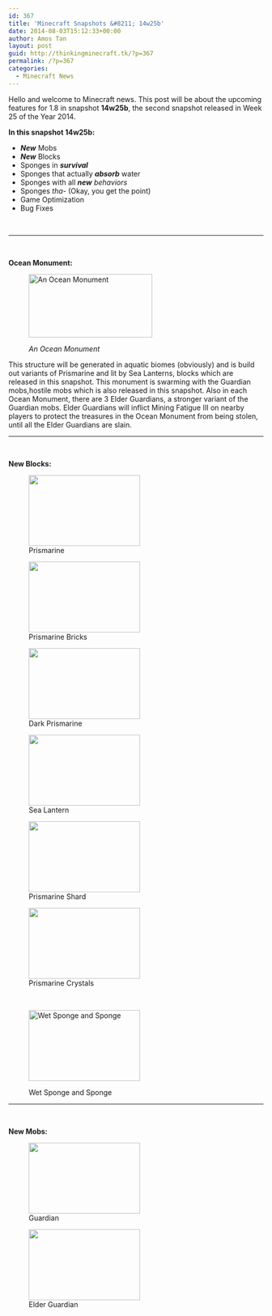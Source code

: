 ```yaml
---
id: 367
title: 'Minecraft Snapshots &#8211; 14w25b'
date: 2014-08-03T15:12:33+00:00
author: Amos Tan
layout: post
guid: http://thinkingminecraft.tk/?p=367
permalink: /?p=367
categories:
  - Minecraft News
---
```

Hello and welcome to Minecraft news. This post will be about the upcoming features for 1.8 in snapshot **14w25b**, the second snapshot released in Week 25 of the Year 2014.

**In this snapshot 14w25b:**

  * _**New**_ Mobs
  * _**New**_ Blocks
  * Sponges in **_survival_**
  * Sponges that actually **_absorb_** water
  * Sponges with all _**new** behaviors_
  * Sponges _tha-_ (Okay, you get the point)
  * Game Optimization
  * Bug Fixes

&nbsp;

* * *

&nbsp;

**Ocean Monument:**<figure id="attachment_372" style="width: 244px" class="wp-caption alignright">

[<img class="wp-image-372" src="http://thinkingminecraft.tk/wp-content/uploads/2014/08/2014-07-31_10.00.21-620x319.png" alt="An Ocean Monument" width="244" height="125" srcset="http://128.199.175.217/wp-content/uploads/2014/08/2014-07-31_10.00.21-620x319.png 620w, http://128.199.175.217/wp-content/uploads/2014/08/2014-07-31_10.00.21-940x485.png 940w, http://128.199.175.217/wp-content/uploads/2014/08/2014-07-31_10.00.21.png 1366w" sizes="(max-width: 244px) 100vw, 244px" />](http://thinkingminecraft.tk/wp-content/uploads/2014/08/2014-07-31_10.00.21.png)<figcaption class="wp-caption-text">_An Ocean Monument_</figcaption></figure> 

This structure will be generated in aquatic biomes (obviously) and is build out variants of Prismarine and lit by Sea Lanterns, blocks which are released in this snapshot. This monument is swarming with the Guardian mobs,hostile mobs which is also released in this snapshot. Also in each Ocean Monument, there are 3 Elder Guardians, a stronger variant of the Guardian mobs. Elder Guardians will inflict Mining Fatigue III on nearby players to protect the treasures in the Ocean Monument from being stolen, until all the Elder Guardians are slain.

* * *

&nbsp;

**New Blocks:**

<div id='gallery-4' class='gallery galleryid-367 gallery-columns-3 gallery-size-thumbnail'>
  <figure class='gallery-item'> 
  
  <div class='gallery-icon landscape'>
    <a href='http://128.199.175.217/?attachment_id=382#main'><img width="220" height="140" src="http://128.199.175.217/wp-content/uploads/2014/08/2014-07-31_10.44.32-220x140.png" class="attachment-thumbnail size-thumbnail" alt="" aria-describedby="gallery-4-382" /></a>
  </div><figcaption class='wp-caption-text gallery-caption' id='gallery-4-382'> Prismarine </figcaption></figure><figure class='gallery-item'> 
  
  <div class='gallery-icon landscape'>
    <a href='http://128.199.175.217/?attachment_id=381#main'><img width="220" height="140" src="http://128.199.175.217/wp-content/uploads/2014/08/2014-07-31_10.44.14-220x140.png" class="attachment-thumbnail size-thumbnail" alt="" aria-describedby="gallery-4-381" /></a>
  </div><figcaption class='wp-caption-text gallery-caption' id='gallery-4-381'> Prismarine Bricks </figcaption></figure><figure class='gallery-item'> 
  
  <div class='gallery-icon landscape'>
    <a href='http://128.199.175.217/?attachment_id=383#main'><img width="220" height="140" src="http://128.199.175.217/wp-content/uploads/2014/08/2014-07-31_10.44.38-220x140.png" class="attachment-thumbnail size-thumbnail" alt="" aria-describedby="gallery-4-383" /></a>
  </div><figcaption class='wp-caption-text gallery-caption' id='gallery-4-383'> Dark Prismarine </figcaption></figure>
</div>

<div id='gallery-6' class='gallery galleryid-367 gallery-columns-3 gallery-size-thumbnail'>
  <figure class='gallery-item'> 
  
  <div class='gallery-icon landscape'>
    <a href='http://128.199.175.217/?attachment_id=385#main'><img width="220" height="140" src="http://128.199.175.217/wp-content/uploads/2014/08/2014-07-31_10.44.57-220x140.png" class="attachment-thumbnail size-thumbnail" alt="" aria-describedby="gallery-6-385" /></a>
  </div><figcaption class='wp-caption-text gallery-caption' id='gallery-6-385'> Sea Lantern </figcaption></figure><figure class='gallery-item'> 
  
  <div class='gallery-icon landscape'>
    <a href='http://128.199.175.217/?attachment_id=386#main'><img width="220" height="140" src="http://128.199.175.217/wp-content/uploads/2014/08/2014-07-31_10.48.47-220x140.png" class="attachment-thumbnail size-thumbnail" alt="" aria-describedby="gallery-6-386" /></a>
  </div><figcaption class='wp-caption-text gallery-caption' id='gallery-6-386'> Prismarine Shard </figcaption></figure><figure class='gallery-item'> 
  
  <div class='gallery-icon landscape'>
    <a href='http://128.199.175.217/?attachment_id=387#main'><img width="220" height="140" src="http://128.199.175.217/wp-content/uploads/2014/08/2014-07-31_10.57.00-220x140.png" class="attachment-thumbnail size-thumbnail" alt="" aria-describedby="gallery-6-387" /></a>
  </div><figcaption class='wp-caption-text gallery-caption' id='gallery-6-387'> Prismarine Crystals </figcaption></figure>
</div>

&nbsp;<figure id="attachment_388" style="width: 220px" class="wp-caption aligncenter">

[<img class="wp-image-388 size-thumbnail" src="http://thinkingminecraft.tk/wp-content/uploads/2014/08/2014-07-31_10.58.35-220x140.png" alt="Wet Sponge and Sponge" width="220" height="140" />](http://thinkingminecraft.tk/wp-content/uploads/2014/08/2014-07-31_10.58.35.png)<figcaption class="wp-caption-text">Wet Sponge and Sponge</figcaption></figure> 

* * *

&nbsp;

**New Mobs:**

<div id='gallery-8' class='gallery galleryid-367 gallery-columns-2 gallery-size-thumbnail'>
  <figure class='gallery-item'> 
  
  <div class='gallery-icon landscape'>
    <a href='http://128.199.175.217/?attachment_id=566#main'><img width="220" height="140" src="http://128.199.175.217/wp-content/uploads/2014/08/2014-07-31_10.01.25-220x140.png" class="attachment-thumbnail size-thumbnail" alt="" aria-describedby="gallery-8-566" /></a>
  </div><figcaption class='wp-caption-text gallery-caption' id='gallery-8-566'> Guardian </figcaption></figure><figure class='gallery-item'> 
  
  <div class='gallery-icon landscape'>
    <a href='http://128.199.175.217/?attachment_id=567#main'><img width="220" height="140" src="http://128.199.175.217/wp-content/uploads/2014/08/2014-07-31_10.05.33-220x140.png" class="attachment-thumbnail size-thumbnail" alt="" aria-describedby="gallery-8-567" /></a>
  </div><figcaption class='wp-caption-text gallery-caption' id='gallery-8-567'> Elder Guardian </figcaption></figure>
</div>

&nbsp;

&nbsp;

&nbsp;